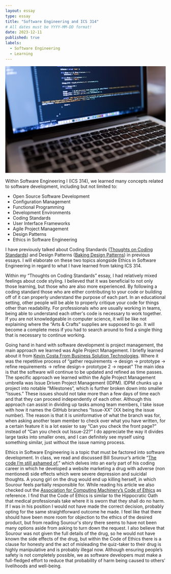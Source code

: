 ```yaml
---
layout: essay
type: essay
title: "Software Engineering and ICS 314"
# All dates must be YYYY-MM-DD format!
date: 2023-12-11
published: true
labels:
  - Software Engineering
  - Learning
---
```


![](../img/software-engineering-and-ics314/reflect-on-software-development.jpeg)

Within Software Engineering I (ICS 314), we learned many concepts related to software development, including but not limited to:

* Open Source Software Development
* Configuration Management
* Functional Programming
* Development Environments
* Coding Standards
* User Interface Frameworks
* Agile Project Management
* Design Patterns
* Ethics in Software Engineering

I have previously talked about Coding Standards ([Thoughts on Coding Standards](https://anson2leung.github.io/essays/Thoughts-on-Coding-Standards.html)) and Design Patterns ([Baking Design Patterns](https://anson2leung.github.io/essays/baking-design-patterns.html)) in previous essays. I will elaborate on these two topics alongside Ethics in Software Engineering in regard to what I have learned from taking ICS 314.

Within my “Thoughts on Coding Standards” essay, I had relatively mixed feelings about code styling. I believed that it was beneficial to not only those learning, but those who are also more experienced. By following a coding standard those who are either contributing to your code or building off of it can properly understand the purpose of each part. In an educational setting, other people will be able to properly critique your code for things other than readability. For professionals who are usually working in teams, being able to understand each other's code is necessary to work together. If you are not knowledgeable in computer science, it will be like not explaining where the “Arts & Crafts” supplies are supposed to go. It will become a complete mess if you had to search around to find a single thing that is necessary to continue working.

Going hand in hand with software development is project management, the main approach we learned was Agile Project Management. I briefly learned about it from [Kevin Costa From Business Solution Technologies](https://anson2leung.github.io/essays/Industry-Talk-Kevin-Costa.html). Where it was the repetitive process of “gather requirements -> design -> prototype -> refine requirements -> refine design-> prototype 2 -> repeat” The main idea is that the software will continue to be updated and refined as time passes. The specific approach we learned within the Agile Project Management umbrella was Issue Driven Project Management (IDPM). IDPM chunks up a project into notable “Milestones”, which is further broken down into smaller “Issues.” These issues should not take more than a few days of time each and that they can proceed independently of each other. Although this approach can assist in dividing up tasks among team members, I take issue with how it names the GitHub branches “Issue-XX” (XX being the issue number). The reason is that it is uninformative of what the branch was for, when asking another team member to check over what you have written, for a certain feature it is a lot easier to say “Can you check the front page?” instead of  “Can you check out Issue-22?” I do appreciate the way it divides large tasks into smaller ones, and I can definitely see myself using something similar, just without the issue naming process.

Ethics in Software Engineering is a topic that must be factored into software development. In class, we read and discussed Bill Sourour’s article “[The code I’m still ashamed of](https://www.freecodecamp.org/news/the-code-im-still-ashamed-of-e4c021dff55e/),” which delves into an early part of his coding career in which he developed a website marketing a drug with adverse (non mentioned) side effects which were severe depression and suicidal thoughts. A young girl on the drug would end up killing herself, in which Sourour feels partially responsible for. While reading his article we also checked out the [Association for Computing Machinery’s Code of Ethics](https://www.acm.org/code-of-ethics) as reference. I find that the Code of Ethics is similar to the Hippocratic Oath that medical professionals take where it is sworn that they shall do no harm. If I was in his position I would not have made the correct decision, probably opting for the same straightforward outcome he made. I feel like that there should have been more room for objection to the ethics of the desired product, but from reading Sourour's story there seems to have not been many options aside from asking to turn down the request. I also believe that Sourour was not given the full details of the drug, so he would not have known the side effects of the drug, but within the Code of Ethics there is a clause for honesty and the act of misleading the quiz-taker to their drug is highly manipulative and is probably illegal now. Although ensuring people’s safety is not completely possible, we as software developers must make a full-fledged effort to reduce that probability of harm being caused to others' livelihoods and well-being.